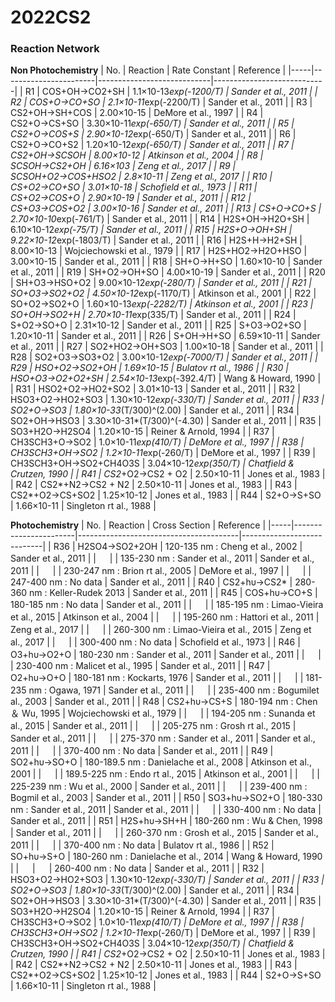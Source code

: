 # 2022CS2

### Reaction Network
**Non Photochemistry**
| No. | Reaction              | Rate Constant              | Reference                  |
|-----|-----------------------|----------------------------|----------------------------|
| R1  | COS+OH→CO2+SH         | 1.1×10-13*exp(-1200/T)     | Sander et al., 2011        |
| R2  | COS+O→CO+SO           | 2.1×10-11*exp(-2200/T)     | Sander et al., 2011        |
| R3  | CS2+OH→SH+COS         | 2.00×10-15                 | DeMore et al., 1997        |
| R4  | CS2+O→CS+SO           | 3.30×10-11*exp(-650/T)     | Sander et al., 2011        |
| R5  | CS2+O→COS+S           | 2.90×10-12*exp(-650/T)     | Sander et al., 2011        |
| R6  | CS2+O→CO+S2           | 1.20×10-12*exp(-650/T)     | Sander et al., 2011        |
| R7  | CS2+OH→SCSOH          | 8.00×10-12                 | Atkinson et al., 2004      |
| R8  | SCSOH→CS2+OH          | 6.16×103                   | Zeng et al., 2017          |
| R9  | SCSOH+O2→COS+HSO2     | 2.8×10-11                  | Zeng et al., 2017          |
| R10 | CS+O2→CO+SO           | 3.01×10-18                 | Schofield et al., 1973     |
| R11 | CS+O2→COS+O           | 2.90×10-19                 | Sander et al., 2011        |
| R12 | CS+O3→COS+O2          | 3.00×10-16                 | Sander et al., 2011        |
| R13 | CS+O→CO+S             | 2.70×10-10*exp(-761/T)     | Sander et al., 2011        |
| R14 | H2S+OH→H2O+SH         | 6.10×10-12*exp(-75/T)      | Sander et al., 2011        |
| R15 | H2S+O→OH+SH           | 9.22×10-12*exp(-1803/T)    | Sander et al., 2011        |
| R16 | H2S+H→H2+SH           | 8.00×10-13                 | Wojciechowski et al., 1979 |
| R17 | H2S+HO2→H2O+HSO       | 3.00×10-15                 | Sander et al., 2011        |
| R18 | SH+O→H+SO             | 1.60×10-10                 | Sander et al., 2011        |
| R19 | SH+O2→OH+SO           | 4.00×10-19                 | Sander et al., 2011        |
| R20 | SH+O3→HSO+O2          | 9.00×10-12*exp(-280/T)     | Sander et al., 2011        |
| R21 | SO+O3→SO2+O2          | 4.50×10-12*exp(-1170/T)    | Atkinson et al., 2001      |
| R22 | SO+O2→SO2+O           | 1.60×10-13*exp(-2282/T)    | Atkinson et al., 2001      |
| R23 | SO+OH→SO2+H           | 2.70×10-11*exp(335/T)      | Sander et al., 2011        |
| R24 | S+O2→SO+O             | 2.31×10-12                 | Sander et al., 2011        |
| R25 | S+O3→O2+SO            | 1.20×10-11                 | Sander et al., 2011        |
| R26 | S+OH→H+SO             | 6.59×10-11                 | Sander et al., 2011        |
| R27 | SO2+HO2→OH+SO3        | 1.00×10-18                 | Sander et al., 2011        |
| R28 | SO2+O3→SO3+O2         | 3.00×10-12*exp(-7000/T)    | Sander et al., 2011        |
| R29 | HSO+O2→SO2+OH         | 1.69×10-15                 | Bulatov rt al., 1986       |
| R30 | HSO+O3→O2+O2+SH       | 2.54×10-13*exp(-392.4/T)   | Wang & Howard, 1990        |
| R31 | HSO2+O2→HO2+SO2       | 3.01×10-13                 | Sander et al., 2011        |
| R32 | HSO3+O2→HO2+SO3       | 1.30×10-12*exp(-330/T)     | Sander et al., 2011        |
| R33 | SO2+O→SO3             | 1.80×10-33*(T/300)^(2.00)  | Sander et al., 2011        |
| R34 | SO2+OH→HSO3           | 3.30×10-31*(T/300)^(-4.30) | Sander et al., 2011        |
| R35 | SO3+H2O→H2SO4         | 1.20×10-15                 | Reiner & Arnold, 1994      |
| R37 | CH3SCH3+O→SO2         | 1.0×10-11*exp(410/T)       | DeMore et al., 1997        |
| R38 | CH3SCH3+OH→SO2        | 1.2×10-11*exp(-260/T)      | DeMore et al., 1997        |
| R39 | CH3SCH3+OH→SO2+CH4O3S | 3.04×10-12*exp(350/T)      | Chatfield & Crutzen, 1990  |
| R41 | CS2*+O2→CS2 + O2      | 2.50×10-11                 | Jones et al., 1983         |
| R42 | CS2*+N2→CS2 + N2      | 2.50×10-11                 | Jones et al., 1983         |
| R43 | CS2*+O2→CS+SO2        | 1.25×10-12                 | Jones et al., 1983         |
| R44 | S2+O→S+SO             | 1.66×10-11                 | Singleton rt al., 1988     |

**Photochemistry**
| No. | Reaction              | Cross Section                          | Reference                  |
|-----|-----------------------|----------------------------------------|----------------------------|
| R36 | H2SO4→SO2+2OH         | 120-135 nm : Cheng et al., 2002        | Sander et al., 2011        |
| 　  |                       | 135-230 nm : Sander et al., 2011       | Sander et al., 2011        |
| 　  |                       | 230-247 nm : Brion rt al., 2005        | DeMore et al., 1997        |
| 　  |                       | 247-400 nm : No data                   | Sander et al., 2011        |
| R40 | CS2+hυ→CS2*           | 280-360 nm : Keller-Rudek 2013         | Sander et al., 2011        |
| R45 | COS+hυ→CO+S           | 180-185 nm : No data                   | Sander et al., 2011        |
| 　  |                       | 185-195 nm : Limao-Vieira et al., 2015 | Atkinson et al., 2004      |
| 　  |                       | 195-260 nm : Hattori et al., 2011      | Zeng et al., 2017          |
| 　  |                       | 260-300 nm : Limao-Vieira et al., 2015 | Zeng et al., 2017          |
| 　  |                       | 300-400 nm : No data                   | Schofield et al., 1973     |
| R46 | O3+hυ→O2+O            | 180-230 nm : Sander et al., 2011       | Sander et al., 2011        |
| 　  |                       | 230-400 nm : Malicet et al., 1995      | Sander et al., 2011        |
| R47 | O2+hυ→O+O             | 180-181 nm : Kockarts, 1976            | Sander et al., 2011        |
| 　  |                       | 181-235 nm : Ogawa, 1971               | Sander et al., 2011        |
| 　  |                       | 235-400 nm : Bogumilet al., 2003       | Sander et al., 2011        |
| R48 | CS2+hυ→CS+S           | 180-194 nm : Chen ＆ Wu, 1995          | Wojciechowski et al., 1979 |
| 　  |                       | 194-205 nm : Sunanda et al., 2015      | Sander et al., 2011        |
| 　  |                       | 205-275 nm : Grosh rt al., 2015        | Sander et al., 2011        |
| 　  |                       | 275-370 nm : Sander et al., 2011       | Sander et al., 2011        |
| 　  |                       | 370-400 nm : No data                   | Sander et al., 2011        |
| R49 | SO2+hυ→SO+O           | 180-189.5 nm : Danielache et al., 2008 | Atkinson et al., 2001      |
| 　  |                       | 189.5-225 nm : Endo rt al., 2015       | Atkinson et al., 2001      |
| 　  |                       | 225-239 nm : Wu et al., 2000           | Sander et al., 2011        |
| 　  |                       | 239-400 nm : Bogmil et al., 2003       | Sander et al., 2011        |
| R50 | SO3+hυ→SO2+O          | 180-330 nm : Sander et al., 2011       | Sander et al., 2011        |
| 　  |                       | 330-400 nm : No data                   | Sander et al., 2011        |
| R51 | H2S+hυ→SH+H           | 180-260 nm : Wu & Chen, 1998           | Sander et al., 2011        |
| 　  |                       | 260-370 nm : Grosh et al., 2015        | Sander et al., 2011        |
| 　  |                       | 370-400 nm : No data                   | Bulatov rt al., 1986       |
| R52 | SO+hυ→S+O             | 180-260 nm : Danielache et al., 2014   | Wang & Howard, 1990        |
| 　  | 　                    | 260-400 nm : No data                   | Sander et al., 2011        |
| R32 | HSO3+O2→HO2+SO3       | 1.30×10-12*exp(-330/T)                 | Sander et al., 2011        |
| R33 | SO2+O→SO3             | 1.80×10-33*(T/300)^(2.00)              | Sander et al., 2011        |
| R34 | SO2+OH→HSO3           | 3.30×10-31*(T/300)^(-4.30)             | Sander et al., 2011        |
| R35 | SO3+H2O→H2SO4         | 1.20×10-15                             | Reiner & Arnold, 1994      |
| R37 | CH3SCH3+O→SO2         | 1.0×10-11*exp(410/T)                   | DeMore et al., 1997        |
| R38 | CH3SCH3+OH→SO2        | 1.2×10-11*exp(-260/T)                  | DeMore et al., 1997        |
| R39 | CH3SCH3+OH→SO2+CH4O3S | 3.04×10-12*exp(350/T)                  | Chatfield & Crutzen, 1990  |
| R41 | CS2*+O2→CS2 + O2      | 2.50×10-11                             | Jones et al., 1983         |
| R42 | CS2*+N2→CS2 + N2      | 2.50×10-11                             | Jones et al., 1983         |
| R43 | CS2*+O2→CS+SO2        | 1.25×10-12                             | Jones et al., 1983         |
| R44 | S2+O→S+SO             | 1.66×10-11                             | Singleton rt al., 1988     |
